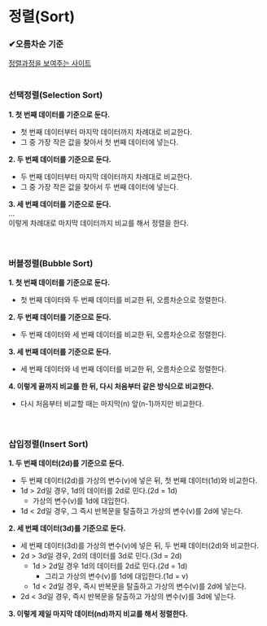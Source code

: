 # 정렬(Sort)
### ✔오름차순 기준
[정렬과정을 보여주는 사이트](https://visualgo.net/en/sorting)
</br></br>

### **선택정렬(Selection Sort)**

**1. 첫 번째 데이터를 기준으로 둔다.**
 - 첫 번째 데이터부터 마지막 데이터까지 차례대로 비교한다.
 - 그 중 가장 작은 값을 찾아서 첫 번째 데이터에 넣는다.</br>

**2. 두 번째 데이터를 기준으로 둔다.**
- 두 번째 데이터부터 마지막 데이터까지 차례대로 비교한다.
- 그 중 가장 작은 값을 찾아서 두 번째 데이터에 넣는다.</br>

**3. 세 번째 데이터를 기준으로 둔다.**</br>
...</br>
이렇게 차례대로 마지막 데이터까지 비교를 해서 정렬을 한다.</br>
</br></br>

### **버블정렬(Bubble Sort)**

**1. 첫 번째 데이터를 기준으로 둔다.**
- 첫 번째 데이터와 두 번째 데이터를 비교한 뒤, 오름차순으로 정렬한다.</br>

**2. 두 번째 데이터를 기준으로 둔다.**
- 두 번째 데이터와 세 번째 데이터를 비교한 뒤, 오름차순으로 정렬한다.</br>

**3. 세 번째 데이터를 기준으로 둔다.**
- 세 번째 데이터와 네 번째 데이터를 비교한 뒤, 오름차순으로 정렬한다.</br>

**4. 이렇게 끝까지 비교를 한 뒤, 다시 처음부터 같은 방식으로 비교한다.**
- 다시 처음부터 비교할 때는 마지막(n) 앞(n-1)까지만 비교한다.
</br></br></br>


### **삽입정렬(Insert Sort)**

**1. 두 번째 데이터(2d)를 기준으로 둔다.**
- 두 번째 데이터(2d)를 가상의 변수(v)에 넣은 뒤, 첫 번째 데이터(1d)와 비교한다.
- 1d > 2d일 경우, 1d의 데이터를 2d로 민다.(2d = 1d)
    - 가상의 변수(v)를 1d에 대입한다.
- 1d < 2d일 경우, 그 즉시 반복문을 탈출하고 가상의 변수(v)를 2d에 넣는다.


**2. 세 번째 데이터(3d)를 기준으로 둔다.**
- 세 번째 데이터(3d)를 가상의 변수(v)에 넣은 뒤, 두 번째 데이터(2d)와 비교한다.
- 2d > 3d일 경우, 2d의 데이터를 3d로 민다.(3d = 2d)
    - 1d > 2d일 경우 1d의 데이터를 2d로 민다.(2d = 1d)
        - 그리고 가상의 변수(v)를 1d에 대입한다.(1d = v)
    - 1d < 2d일 경우, 즉시 반복문을 탈출하고 가상의 변수(v)를 2d에 넣는다.
- 2d < 3d일 경우, 즉시 반복문을 탈출하고 가상의 변수(v)를 3d에 넣는다.

**3. 이렇게 제일 마지막 데이터(nd)까지 비교를 해서 정렬한다.**
</br></br>
